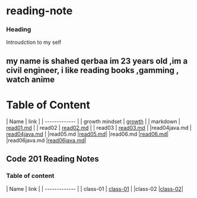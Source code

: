 # reading-note

### Heading 
Introudction to my self 
## my name is shahed qerbaa im 23 years old ,im a civil engineer, i like reading books ,gamming , watch anime

# Table of Content

| Name   | link  |
 | ------------- |
| growth mindset | [growth](https://shahed-damer.github.io/reading-note/growth)   |
| markdown       | [read01.md]( https://shahed-damer.github.io/reading-note/read01) |
| read02         |  [read02.md]( https://shahed-damer.github.io/reading-note/read02)
  |
| read03         | [read03.md]( https://shahed-damer.github.io/reading-note/read03) 
  |
  |read04java.md | [read04java.md](https://shahed-damer.github.io/reading-note/read04java.md ) |
  |read05.md     |[read05.md](https://shahed-damer.github.io/reading-note/read05.md)|
  |read06.md     |[read06.md](https://shahed-damer.github.io/reading-note/read06)|
  |read06java.md |[read06java.md](https://shahed-damer.github.io/reading-note/read06java)|


 ## Code 201 Reading Notes
 ### Table of content 

| Name   | link  |
 | ------------- |
| class-01 | [class-01](https://shahed-damer.github.io/reading-note/class-01) |
|class-02  |[class-02](https://shahed-damer.github.io/reading-note/class-02 )|








